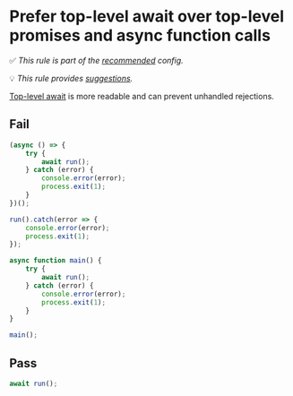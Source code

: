 # Prefer top-level await over top-level promises and async function calls

<!-- Do not manually modify RULE_NOTICE part. Run: `npm run generate-rule-notices` -->
<!-- RULE_NOTICE -->
✅ *This rule is part of the [recommended](https://github.com/sindresorhus/eslint-plugin-unicorn#recommended-config) config.*

💡 *This rule provides [suggestions](https://eslint.org/docs/developer-guide/working-with-rules#providing-suggestions).*
<!-- /RULE_NOTICE -->

[Top-level await](https://developer.mozilla.org/en-US/docs/Web/JavaScript/Reference/Operators/await#top_level_await) is more readable and can prevent unhandled rejections.

## Fail

```js
(async () => {
	try {
		await run();
	} catch (error) {
		console.error(error);
		process.exit(1);
	}
})();
```

```js
run().catch(error => {
	console.error(error);
	process.exit(1);
});
```

```js
async function main() {
	try {
		await run();
	} catch (error) {
		console.error(error);
		process.exit(1);
	}
}

main();
```

## Pass

```js
await run();
```
